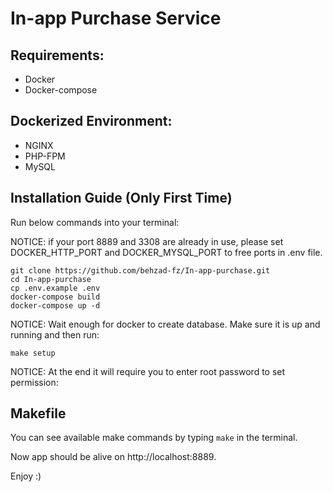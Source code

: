 # In-app Purchase Service

## Requirements:
- Docker
- Docker-compose

## Dockerized Environment:
- NGINX
- PHP-FPM
- MySQL

## Installation Guide (Only First Time)
Run below commands into your terminal:

NOTICE: if your port 8889 and 3308 are already in use, please set DOCKER_HTTP_PORT and DOCKER_MYSQL_PORT to free ports in .env file.

```
git clone https://github.com/behzad-fz/In-app-purchase.git
cd In-app-purchase
cp .env.example .env
docker-compose build
docker-compose up -d
```
NOTICE: Wait enough for docker to create database. Make sure it is up and running and then run:
```
make setup
```
NOTICE: At the end it will require you to enter root password to set permission:

## Makefile
You can see available make commands by typing `make` in the terminal.

Now app should be alive on http://localhost:8889.

Enjoy :)
